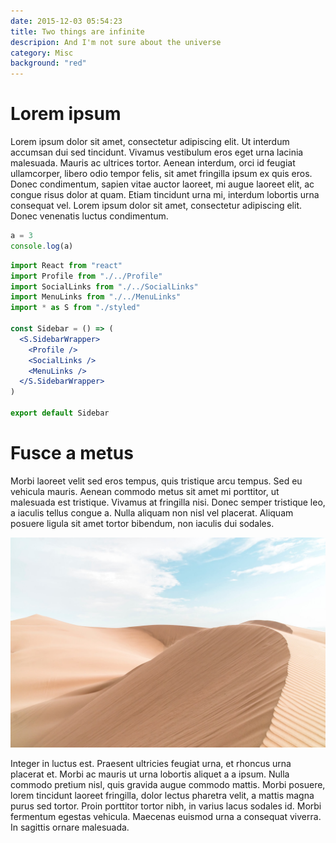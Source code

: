 ```yaml
---
date: 2015-12-03 05:54:23
title: Two things are infinite
descripion: And I'm not sure about the universe
category: Misc
background: "red"
---
```


# Lorem ipsum

Lorem ipsum dolor sit amet, consectetur adipiscing elit. Ut interdum accumsan dui sed tincidunt. Vivamus vestibulum eros eget urna lacinia malesuada. Mauris ac ultrices tortor. Aenean interdum, orci id feugiat ullamcorper, libero odio tempor felis, sit amet fringilla ipsum ex quis eros. Donec condimentum, sapien vitae auctor laoreet, mi augue laoreet elit, ac congue risus dolor at quam. Etiam tincidunt urna mi, interdum lobortis urna consequat vel. Lorem ipsum dolor sit amet, consectetur adipiscing elit. Donec venenatis luctus condimentum.

```javascript
a = 3
console.log(a)
```

```jsx
import React from "react"
import Profile from "./../Profile"
import SocialLinks from "./../SocialLinks"
import MenuLinks from "./../MenuLinks"
import * as S from "./styled"

const Sidebar = () => (
  <S.SidebarWrapper>
    <Profile />
    <SocialLinks />
    <MenuLinks />
  </S.SidebarWrapper>
)

export default Sidebar
```

# Fusce a metus

Morbi laoreet velit sed eros tempus, quis tristique arcu tempus. Sed eu vehicula mauris. Aenean commodo metus sit amet mi porttitor, ut malesuada est tristique. Vivamus at fringilla nisi. Donec semper tristique leo, a iaculis tellus congue a. Nulla aliquam non nisl vel placerat. Aliquam posuere ligula sit amet tortor bibendum, non iaculis dui sodales.

![Desert](/assets/img/desert.jpg)

Integer in luctus est. Praesent ultricies feugiat urna, et rhoncus urna placerat et. Morbi ac mauris ut urna lobortis aliquet a a ipsum. Nulla commodo pretium nisl, quis gravida augue commodo mattis. Morbi posuere, lorem tincidunt laoreet fringilla, dolor lectus pharetra velit, a mattis magna purus sed tortor. Proin porttitor tortor nibh, in varius lacus sodales id. Morbi fermentum egestas vehicula. Maecenas euismod urna a consequat viverra. In sagittis ornare malesuada.
